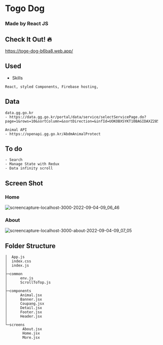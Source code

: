 # Togo Dog
### Made by React JS

## Check It Out! :fire:
https://toge-dog-b6ba8.web.app/

## Used
- Skills
```
React, styled Components, Firebase hosting,
```

## Data
```
data.gg.go.kr
- https://data.gg.go.kr/portal/data/service/selectServicePage.do?page=1&rows=10&sortColumn=&sortDirection=&infId=UOKOBXSYKT10BAGIDAXZ28522406&infSeq=1&order=&loc=

Animal API
- https://openapi.gg.go.kr/AbdmAnimalProtect
```

## To do
```
- Search
- Manage State with Redux
- Data infinity scroll
```

## Screen Shot

### Home
![screencapture-localhost-3000-2022-09-04-09_06_46](https://user-images.githubusercontent.com/55618626/188291399-d3168533-a893-469e-982a-fe5f1eca57f3.png)


### About
![screencapture-localhost-3000-about-2022-09-04-09_07_05](https://user-images.githubusercontent.com/55618626/188291400-79c002be-ca84-457d-971d-fcea66d9533a.png)



## Folder Structure 
```
│  App.js
│  index.css
│  index.js
│
├─common
│      env.js
│      ScrollToTop.js
│
├─components
│      Animal.jsx
│      Banner.jsx
│      Coupang.jsx
│      Detail.jsx
│      Footer.jsx
│      Header.jsx
│
└─screens
        About.jsx
        Home.jsx
        More.jsx
```


